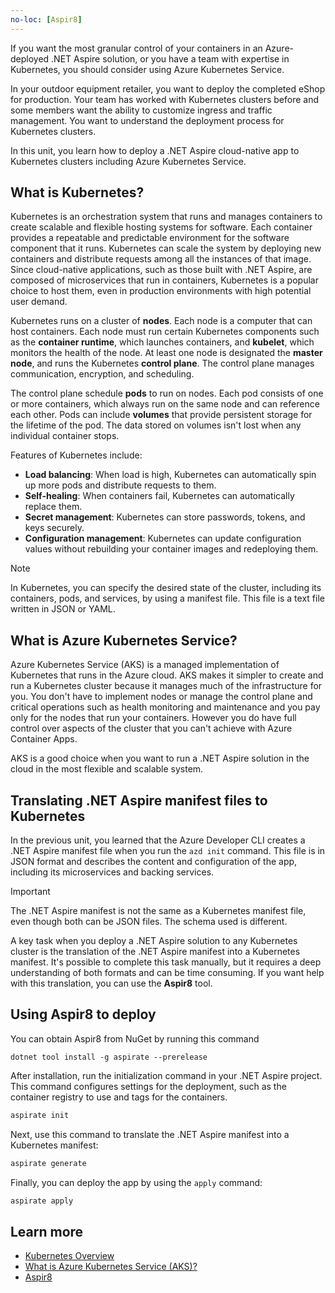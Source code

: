 ```yaml
---
no-loc: [Aspir8]
---
```


If you want the most granular control of your containers in an Azure-deployed .NET Aspire solution, or you have a team with expertise in Kubernetes, you should consider using Azure Kubernetes Service.

In your outdoor equipment retailer, you want to deploy the completed eShop for production. Your team has worked with Kubernetes clusters before and some members want the ability to customize ingress and traffic management. You want to understand the deployment process for Kubernetes clusters.

In this unit, you learn how to deploy a .NET Aspire cloud-native app to Kubernetes clusters including Azure Kubernetes Service.

## What is Kubernetes?

Kubernetes is an orchestration system that runs and manages containers to create scalable and flexible hosting systems for software. Each container provides a repeatable and predictable environment for the software component that it runs. Kubernetes can scale the system by deploying new containers and distribute requests among all the instances of that image. Since cloud-native applications, such as those built with .NET Aspire, are composed of microservices that run in containers, Kubernetes is a popular choice to host them, even in production environments with high potential user demand.

Kubernetes runs on a cluster of **nodes**. Each node is a computer that can host containers. Each node must run certain Kubernetes components such as the **container runtime**, which launches containers, and **kubelet**, which monitors the health of the node. At least one node is designated the **master node**, and runs the Kubernetes **control plane**. The control plane manages communication, encryption, and scheduling.

The control plane schedule **pods** to run on nodes. Each pod consists of one or more containers, which always run on the same node and can reference each other. Pods can include **volumes** that provide persistent storage for the lifetime of the pod. The data stored on volumes isn't lost when any individual container stops.

Features of Kubernetes include:

- **Load balancing**: When load is high, Kubernetes can automatically spin up more pods and distribute requests to them.
- **Self-healing**: When containers fail, Kubernetes can automatically replace them.
- **Secret management**: Kubernetes can store passwords, tokens, and keys securely.
- **Configuration management**: Kubernetes can update configuration values without rebuilding your container images and redeploying them.

> [!NOTE]
> In Kubernetes, you can specify the desired state of the cluster, including its containers, pods, and services, by using a manifest file. This file is a text file written in JSON or YAML.

## What is Azure Kubernetes Service?

Azure Kubernetes Service (AKS) is a managed implementation of Kubernetes that runs in the Azure cloud. AKS makes it simpler to create and run a Kubernetes cluster because it manages much of the infrastructure for you. You don't have to implement nodes or manage the control plane and critical operations such as health monitoring and maintenance and you pay only for the nodes that run your containers. However you do have full control over aspects of the cluster that you can't achieve with Azure Container Apps.

AKS is a good choice when you want to run a .NET Aspire solution in the cloud in the most flexible and scalable system.

## Translating .NET Aspire manifest files to Kubernetes

In the previous unit, you learned that the Azure Developer CLI creates a .NET Aspire manifest file when you run the `azd init` command. This file is in JSON format and describes the content and configuration of the app, including its microservices and backing services.

> [!IMPORTANT]
> The .NET Aspire manifest is not the same as a Kubernetes manifest file, even though both can be JSON files. The schema used is different.

A key task when you deploy a .NET Aspire solution to any Kubernetes cluster is the translation of the .NET Aspire manifest into a Kubernetes manifest. It's possible to complete this task manually, but it requires a deep understanding of both formats and can be time consuming. If you want help with this translation, you can use the **Aspir8** tool.

## Using Aspir8 to deploy

You can obtain Aspir8 from NuGet by running this command

```dotnetcli
dotnet tool install -g aspirate --prerelease
```

After installation, run the initialization command in your .NET Aspire project. This command configures settings for the deployment, such as the container registry to use and tags for the containers.

```cmd
aspirate init
```

Next, use this command to translate the .NET Aspire manifest into a Kubernetes manifest:

```cmd
aspirate generate
```

Finally, you can deploy the app by using the `apply` command:

```cmd
aspirate apply
```

## Learn more

- [Kubernetes Overview](https://kubernetes.io/docs/concepts/overview/)
- [What is Azure Kubernetes Service (AKS)?](/azure/aks/what-is-aks)
- [Aspir8](https://prom3theu5.github.io/aspirational-manifests/getting-started.html)
